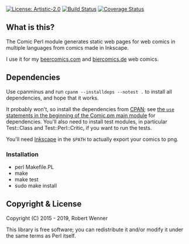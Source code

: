 [![License: Artistic-2.0](https://img.shields.io/badge/License-Perl-0298c3.svg)](https://opensource.org/licenses/Artistic-2.0)
[![Build Status](https://travis-ci.org/robertwenner/comics.svg?branch=master)](https://travis-ci.org/robertwenner/comics)
[![Coverage Status](https://coveralls.io/repos/github/robertwenner/comics/badge.svg?branch=master)](https://coveralls.io/github/robertwenner/comics?branch=master)

## What is this?

The Comic Perl module generates static web pages for web comics in
multiple languages from comics made in Inkscape.

I use it for my [beercomics.com](https://beercomics.com) and
[biercomics.de](https://biercomics.de) web comics.


## Dependencies

Use cpanminus and run `cpanm --installdeps --notest .` to install all
dependencies, and hope that it works.

It probably won't, so install the dependencies from [CPAN](https://cpan.org); see
[the `use` statements in the beginning of the Comic.pm main module](lib/Comic.pm)
for dependencies. You'll also need to install test modules, in particular
Test::Class and Test::Perl::Critic, if you want to run the tests.

You'll need [Inkscape](https://inkscape.org) in the `$PATH` to actually
export your comics to png.


### Installation

- perl Makefile.PL
- make
- make test
- sudo make install


## Copyright & License

Copyright (C) 2015 - 2019, Robert Wenner

This library is free software; you can redistribute it and/or modify
it under the same terms as Perl itself.
